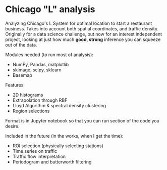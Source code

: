 # Chicago "L" analysis
Analyzing Chicago's L System for optimal location to start a restaurant business. Takes into account both spatial coordinates, and traffic density. Originally for a data science challenge, but now for an interest independent project, looking at just how much **good, strong** inference you can squeeze out of the data.

Modules needed (to run most of analysis):
+ NumPy, Pandas, matplotlib
+ skimage, scipy, sklearn
+ Basemap

Features:
+ 2D histograms
+ Extrapolation through RBF
+ Lloyd Algorithm & spectral density clustering
+ Region selections

Format is in Jupyter notebook so that you can run section of the code you desire. 

Included in the future (in the works, when I get the time):
+ ROI selection (physically selecting stations)
+ Time series on traffic
+ Traffic flow interpretation
+ Periodogram and butterworth filtering

